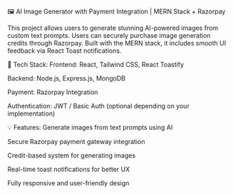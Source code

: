 🖼️ AI Image Generator with Payment Integration | MERN Stack + Razorpay

This project allows users to generate stunning AI-powered images from custom text prompts. Users can securely purchase image generation credits through Razorpay. Built with the MERN stack, it includes smooth UI feedback via React Toast notifications.

🔧 Tech Stack:
Frontend: React, Tailwind CSS, React Toastify

Backend: Node.js, Express.js, MongoDB

Payment: Razorpay Integration

Authentication: JWT / Basic Auth (optional depending on your implementation)

💡 Features:
Generate images from text prompts using AI

Secure Razorpay payment gateway integration

Credit-based system for generating images

Real-time toast notifications for better UX

Fully responsive and user-friendly design
